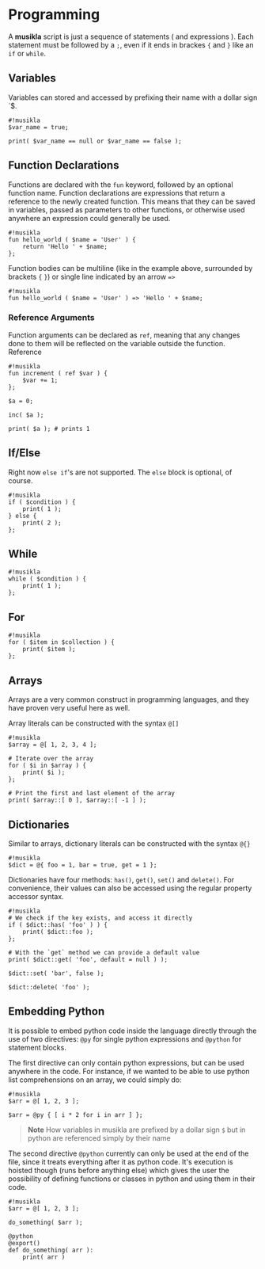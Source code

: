 # Programming
A **musikla** script is just a sequence of statements ( and expressions ). Each statement must be followed by a `;`, even if it ends in brackes `{` and `}` like an `if` or `while`.

## Variables
Variables can stored and accessed by prefixing their name with a dollar sign `$.

    #!musikla
    $var_name = true;

    print( $var_name == null or $var_name == false );


## Function Declarations
Functions are declared with the `fun` keyword, followed by an optional function name. Function declarations are expressions that return a reference to the newly created function. This means that they can be saved in variables, passed as parameters to other functions, or otherwise used anywhere an expression could generally be used.

    #!musikla
    fun hello_world ( $name = 'User' ) {
        return 'Hello ' + $name;
    };


Function bodies can be multiline (like in the example above, surrounded by brackets `{`  `}`) or single line indicated by an arrow `=>`

    #!musikla
    fun hello_world ( $name = 'User' ) => 'Hello ' + $name;


### Reference Arguments
Function arguments can be declared as `ref`, meaning that any changes done to them will be reflected on the variable outside the function. Reference 

    #!musikla
    fun increment ( ref $var ) {
        $var += 1;
    };

    $a = 0;

    inc( $a );

    print( $a ); # prints 1

## If/Else
Right now `else if`'s are not supported. The `else` block is optional, of course.

    #!musikla
    if ( $condition ) {
        print( 1 );
    } else {
        print( 2 );
    };

## While

    #!musikla
    while ( $condition ) {
        print( 1 );
    };

## For

    #!musikla
    for ( $item in $collection ) {
        print( $item );
    };

## Arrays
Arrays are a very common construct in programming languages, and they have proven very useful here as well.

Array literals can be constructed with the syntax `@[]`

    #!musikla
    $array = @[ 1, 2, 3, 4 ];

    # Iterate over the array
    for ( $i in $array ) {
        print( $i );
    };

    # Print the first and last element of the array
    print( $array::[ 0 ], $array::[ -1 ] );

## Dictionaries
Similar to arrays, dictionary literals can be constructed with the syntax `@{}`

    #!musikla
    $dict = @{ foo = 1, bar = true, get = 1 };

Dictionaries have four methods: `has()`, `get()`, `set()` and `delete()`. For convenience, their values can also be accessed using the regular property accessor syntax.

    #!musikla
    # We check if the key exists, and access it directly
    if ( $dict::has( 'foo' ) ) {
        print( $dict::foo );
    };
    
    # With the `get` method we can provide a default value
    print( $dict::get( 'foo', default = null ) );

    $dict::set( 'bar', false );

    $dict::delete( 'foo' );

## Embedding Python
It is possible to embed python code inside the language directly through the use of two directives: `@py` for single python expressions and `@python` for statement blocks.

The first directive can only contain python expressions, but can be used anywhere in the code. For instance, if we wanted to be able to use python list comprehensions on an array, we could simply do:

    #!musikla
    $arr = @[ 1, 2, 3 ];
    
    $arr = @py { [ i * 2 for i in arr ] };

> **Note** How variables in musikla are prefixed by a dollar sign `$` but in python are referenced simply by their name

The second directive `@python` currently can only be used at the end of the file, since it treats everything after it as python code. It's execution is hoisted though (runs before anything else) which gives the user the possibility of defining functions or classes in python and using them in their code.


    #!musikla
    $arr = @[ 1, 2, 3 ];

    do_something( $arr );
    
    @python
    @export()
    def do_something( arr ):
        print( arr )
